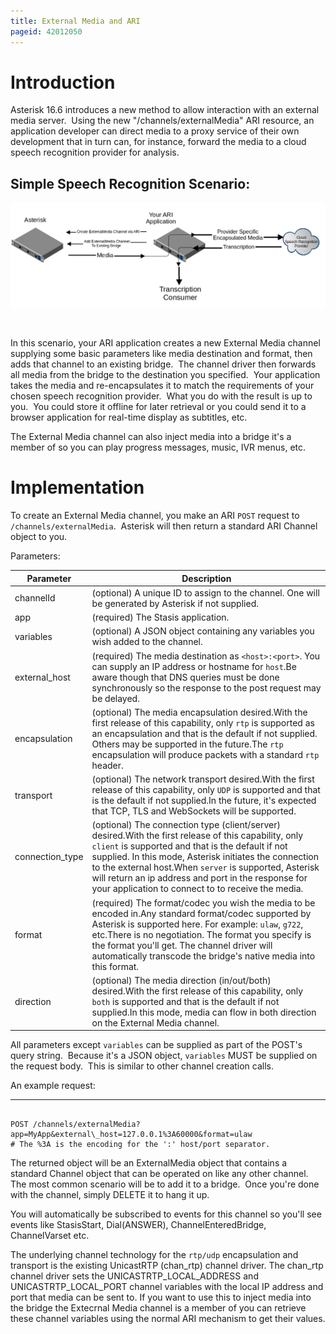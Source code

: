 ```yaml
---
title: External Media and ARI
pageid: 42012050
---
```


Introduction
============

Asterisk 16.6 introduces a new method to allow interaction with an external media server.  Using the new "/channels/externalMedia" ARI resource, an application developer can direct media to a proxy service of their own development that in turn can, for instance, forward the media to a cloud speech recognition provider for analysis.  

Simple Speech Recognition Scenario:
-----------------------------------

![](Simple-Scenario.png)

 

In this scenario, your ARI application creates a new External Media channel supplying some basic parameters like media destination and format, then adds that channel to an existing bridge.  The channel driver then forwards all media from the bridge to the destination you specified.  Your application takes the media and re-encapsulates it to match the requirements of your chosen speech recognition provider.  What you do with the result is up to you.  You could store it offline for later retrieval or you could send it to a browser application for real-time display as subtitles, etc.

The External Media channel can also inject media into a bridge it's a member of so you can play progress messages, music, IVR menus, etc.

Implementation
==============

To create an External Media channel, you make an ARI `POST` request to `/channels/externalMedia`.  Asterisk will then return a standard ARI Channel object to you.

Parameters:



| Parameter | Description |
| --- | --- |
| channelId | (optional) A unique ID to assign to the channel. One will be generated by Asterisk if not supplied. |
| app | (required) The Stasis application. |
| variables | (optional) A JSON object containing any variables you wish added to the channel. |
| external\_host | (required) The media destination as `<host>:<port>`. You can supply an IP address or hostname for `host`.Be aware though that DNS queries must be done synchronously so the response to the post request may be delayed. |
| encapsulation | (optional) The media encapsulation desired.With the first release of this capability, only `rtp` is supported as an encapsulation and that is the default if not supplied. Others may be supported in the future.The `rtp` encapsulation will produce packets with a standard `rtp` header. |
| transport | (optional) The network transport desired.With the first release of this capability, only `UDP` is supported and that is the default if not supplied.In the future, it's expected that TCP, TLS and WebSockets will be supported. |
| connection\_type | (optional) The connection type (client/server) desired.With the first release of this capability, only `client` is supported and that is the default if not supplied. In this mode, Asterisk initiates the connection to the external host.When `server` is supported, Asterisk will return an ip address and port in the response for your application to connect to to receive the media. |
| format | (required) The format/codec you wish the media to be encoded in.Any standard format/codec supported by Asterisk is supported here. For example: `ulaw`, `g722`, etc.There is no negotiation. The format you specify is the format you'll get. The channel driver will automatically transcode the bridge's native media into this format. |
| direction | (optional) The media direction (in/out/both) desired.With the first release of this capability, only `both` is supported and that is the default if not supplied.In this mode, media can flow in both direction on the External Media channel. |

All parameters except `variables` can be supplied as part of the POST's query string.  Because it's a JSON object, `variables` MUST be supplied on the request body.  This is similar to other channel creation calls.

An example request:




---

  
  


```

POST /channels/externalMedia?app=MyApp&external\_host=127.0.0.1%3A60000&format=ulaw
# The %3A is the encoding for the ':' host/port separator.

```


The returned object will be an ExternalMedia object that contains a standard Channel object that can be operated on like any other channel.  The most common scenario will be to add it to a bridge.  Once you're done with the channel, simply DELETE it to hang it up.

You will automatically be subscribed to events for this channel so you'll see events like StasisStart, Dial(ANSWER), ChannelEnteredBridge, ChannelVarset etc.

The underlying channel technology for the `rtp/udp` encapsulation and transport is the existing UnicastRTP (chan\_rtp) channel driver. The chan\_rtp channel driver sets the UNICASTRTP\_LOCAL\_ADDRESS and UNICASTRTP\_LOCAL\_PORT channel variables with the local IP address and port that media can be sent to. If you want to use this to inject media into the bridge the Extecrnal Media channel is a member of you can retrieve these channel variables using the normal ARI mechanism to get their values.

 

 

